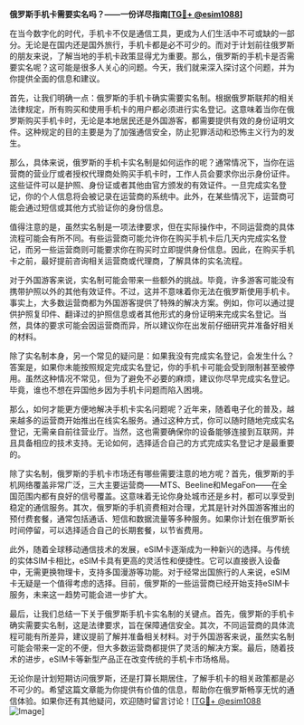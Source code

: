 **俄罗斯手机卡需要实名吗？——一份详尽指南[[TG💪+ @esim1088](https://t.me/s/esim1088)]**

在当今数字化的时代，手机卡不仅是通信工具，更成为人们生活中不可或缺的一部分。无论是在国内还是国外旅行，手机卡都是必不可少的。而对于计划前往俄罗斯的朋友来说，了解当地的手机卡政策显得尤为重要。那么，俄罗斯的手机卡是否需要实名呢？这可能是很多人关心的问题。今天，我们就来深入探讨这个问题，并为你提供全面的信息和建议。

首先，让我们明确一点：俄罗斯的手机卡确实需要实名制。根据俄罗斯联邦的相关法律规定，所有购买和使用手机卡的用户都必须进行实名登记。这意味着当你在俄罗斯购买手机卡时，无论是本地居民还是外国游客，都需要提供有效的身份证明文件。这种规定的目的主要是为了加强通信安全，防止犯罪活动和恐怖主义行为的发生。

那么，具体来说，俄罗斯的手机卡实名制是如何运作的呢？通常情况下，当你在运营商的营业厅或者授权代理商处购买手机卡时，工作人员会要求你出示身份证件。这些证件可以是护照、身份证或者其他由官方颁发的有效证件。一旦完成实名登记，你的个人信息将会被记录在运营商的系统中。此外，在某些情况下，运营商可能会通过短信或其他方式验证你的身份信息。

值得注意的是，虽然实名制是一项法律要求，但在实际操作中，不同运营商的具体流程可能会有所不同。有些运营商可能允许你在购买手机卡后几天内完成实名登记，而另一些运营商则可能要求你在购买时立即提供身份信息。因此，在购买手机卡之前，最好提前咨询相关运营商或代理商，了解具体的实名流程。

对于外国游客来说，实名制可能会带来一些额外的挑战。毕竟，许多游客可能没有携带护照以外的其他有效证件。不过，这并不意味着你无法在俄罗斯使用手机卡。事实上，大多数运营商都为外国游客提供了特殊的解决方案。例如，你可以通过提供护照复印件、翻译过的护照信息或者其他形式的身份证明来完成实名登记。当然，具体的要求可能会因运营商而异，所以建议你在出发前仔细研究并准备好相关的材料。

除了实名制本身，另一个常见的疑问是：如果我没有完成实名登记，会发生什么？答案是，如果你未能按照规定完成实名登记，你的手机卡可能会受到限制甚至被停用。虽然这种情况不常见，但为了避免不必要的麻烦，建议你尽早完成实名登记。毕竟，谁也不想在异国他乡因为手机卡问题而陷入困境。

那么，如何才能更方便地解决手机卡实名问题呢？近年来，随着电子化的普及，越来越多的运营商开始推出在线实名服务。通过这种方式，你可以随时随地完成实名登记，无需亲自前往营业厅。当然，这也需要确保你的设备能够连接到互联网，并且具备相应的技术支持。无论如何，选择适合自己的方式完成实名登记才是最重要的。

除了实名制，俄罗斯的手机卡市场还有哪些需要注意的地方呢？首先，俄罗斯的手机网络覆盖非常广泛，三大主要运营商——MTS、Beeline和MegaFon——在全国范围内都有良好的信号覆盖。这意味着无论你身处城市还是乡村，都可以享受到稳定的通信服务。其次，俄罗斯的手机资费相对合理，尤其是针对外国游客推出的预付费套餐，通常包括通话、短信和数据流量等多种服务。如果你计划在俄罗斯长时间停留，可以选择适合自己的长期套餐，以节省费用。

此外，随着全球移动通信技术的发展，eSIM卡逐渐成为一种新兴的选择。与传统的实体SIM卡相比，eSIM卡具有更高的灵活性和便捷性。它可以直接嵌入设备中，无需更换物理卡，支持多国漫游等功能。对于经常出国旅行的人来说，eSIM卡无疑是一个值得考虑的选择。目前，俄罗斯的一些运营商已经开始支持eSIM卡服务，未来这一趋势可能会进一步扩大。

最后，让我们总结一下关于俄罗斯手机卡实名制的关键点。首先，俄罗斯的手机卡确实需要实名制，这是法律要求，旨在保障通信安全。其次，不同运营商的具体流程可能有所差异，建议提前了解并准备相关材料。对于外国游客来说，虽然实名制可能会带来一定的不便，但大多数运营商都提供了灵活的解决方案。最后，随着技术的进步，eSIM卡等新型产品正在改变传统的手机卡市场格局。

无论你是计划短期访问俄罗斯，还是打算长期居住，了解手机卡的相关政策都是必不可少的。希望这篇文章能为你提供有价值的信息，帮助你在俄罗斯畅享无忧的通信体验。如果你还有其他疑问，欢迎随时留言讨论！[[TG💪+ @esim1088](https://t.me/s/esim1088) ![Image](https://i.postimg.cc/4NQfJmqS/Snipaste-2025-05-13-00-14-12.png)]